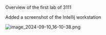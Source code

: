 Overview of the first lab of 3111

Added a screenshot of the Intellij workstation 

![image_2024-09-10_16-10-38.png](image_2024-09-10_16-10-38.png)